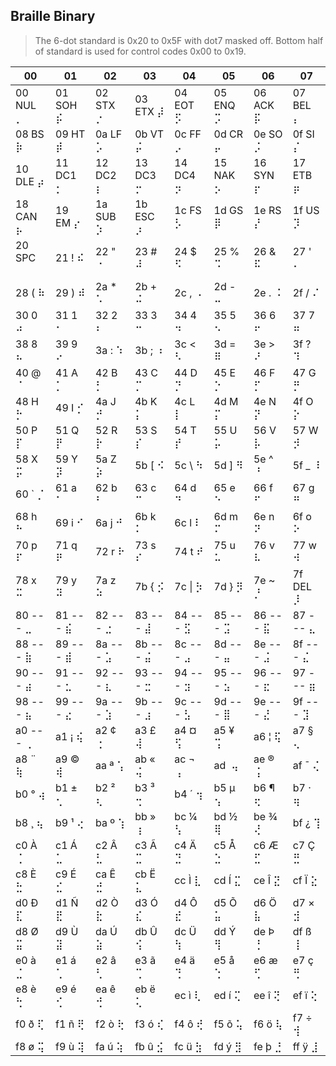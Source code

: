 ## Braille Binary

> The 6-dot standard is 0x20 to 0x5F with dot7 masked off.
> Bottom half of standard is used for control codes 0x00 to 0x19.

|         00|         01|         02|         03|         04|         05|         06|         07|
|-----------|-----------|-----------|-----------|-----------|-----------|-----------|-----------|
| 00 NUL ⡀  | 01 SOH ⡮  | 02 STX ⡐  | 03 ETX ⡼  | 04 EOT ⡫  | 05 ENQ ⡩  | 06 ACK ⡯  | 07 BEL ⡄  |
| 08  BS ⡷  | 09  HT ⡾  | 0a  LF ⡡  | 0b  VT ⡬  | 0c  FF ⡠  | 0d  CR ⡤  | 0e  SO ⡨  | 0f  SI ⡌  |
| 10 DLE ⡴  | 11 DC1 ⡂  | 12 DC2 ⡆  | 13 DC3 ⡒  | 14 DC4 ⡲  | 15 NAK ⡢  | 16 SYN ⡖  | 17 ETB ⡶  |
| 18 CAN ⡦  | 19  EM ⡔  | 1a SUB ⡱  | 1b ESC ⡰  | 1c  FS ⡣  | 1d  GS ⡿  | 1e  RS ⡜  | 1f  US ⡹  |
| 20 SPC ⠀  | 21   ! ⠮  | 22   " ⠐  | 23   # ⠼  | 24   $ ⠫  | 25   % ⠩  | 26   & ⠯  | 27   ' ⠄  |
| 28   ( ⠷  | 29   ) ⠾  | 2a   * ⠡  | 2b   + ⠬  | 2c   , ⠠  | 2d   - ⠤  | 2e   . ⠨  | 2f   / ⠌  |
| 30   0 ⠴  | 31   1 ⠂  | 32   2 ⠆  | 33   3 ⠒  | 34   4 ⠲  | 35   5 ⠢  | 36   6 ⠖  | 37   7 ⠶  |
| 38   8 ⠦  | 39   9 ⠔  | 3a   : ⠱  | 3b   ; ⠰  | 3c   < ⠣  | 3d   = ⠿  | 3e   > ⠜  | 3f   ? ⠹  |
| 40   @ ⠈  | 41   A ⡁  | 42   B ⡃  | 43   C ⡉  | 44   D ⡙  | 45   E ⡑  | 46   F ⡋  | 47   G ⡛  |
| 48   H ⡓  | 49   I ⡊  | 4a   J ⡚  | 4b   K ⡅  | 4c   L ⡇  | 4d   M ⡍  | 4e   N ⡝  | 4f   O ⡕  |
| 50   P ⡏  | 51   Q ⡟  | 52   R ⡗  | 53   S ⡎  | 54   T ⡞  | 55   U ⡥  | 56   V ⡧  | 57   W ⡺  |
| 58   X ⡭  | 59   Y ⡽  | 5a   Z ⡵  | 5b   [ ⠪  | 5c   \ ⠳  | 5d   ] ⠻  | 5e   ^ ⠘  | 5f   _ ⠸  |
| 60   ` ⡈  | 61   a ⠁  | 62   b ⠃  | 63   c ⠉  | 64   d ⠙  | 65   e ⠑  | 66   f ⠋  | 67   g ⠛  |
| 68   h ⠓  | 69   i ⠊  | 6a   j ⠚  | 6b   k ⠅  | 6c   l ⠇  | 6d   m ⠍  | 6e   n ⠝  | 6f   o ⠕  |
| 70   p ⠏  | 71   q ⠟  | 72   r ⠗  | 73   s ⠎  | 74   t ⠞  | 75   u ⠥  | 76   v ⠧  | 77   w ⠺  |
| 78   x ⠭  | 79   y ⠽  | 7a   z ⠵  | 7b   { ⡪  | 7c  \| ⡳  | 7d   } ⡻  | 7e   ~ ⡘  | 7f DEL ⡸  |
| 80 --- ⣀  | 81 --- ⣮  | 82 --- ⣐  | 83 --- ⣼  | 84 --- ⣫  | 85 --- ⣩  | 86 --- ⣯  | 87 --- ⣄  |
| 88 --- ⣷  | 89 --- ⣾  | 8a --- ⣡  | 8b --- ⣬  | 8c --- ⣠  | 8d --- ⣤  | 8e --- ⣨  | 8f --- ⣌  |
| 90 --- ⣴  | 91 --- ⣂  | 92 --- ⣆  | 93 --- ⣒  | 94 --- ⣲  | 95 --- ⣢  | 96 --- ⣖  | 97 --- ⣶  |
| 98 --- ⣦  | 99 --- ⣔  | 9a --- ⣱  | 9b --- ⣰  | 9c --- ⣣  | 9d --- ⣿  | 9e --- ⣜  | 9f --- ⣹  |
| a0 --- ⢀  | a1   ¡ ⢮  | a2   ¢ ⢐  | a3   £ ⢼  | a4   ¤ ⢫  | a5   ¥ ⢩  | a6   ¦ ⢯  | a7   § ⢄  |
| a8   ¨ ⢷  | a9   © ⢾  | aa   ª ⢡  | ab   « ⢬  | ac   ¬ ⢠  | ad   ­ ⢤  | ae   ® ⢨  | af   ¯ ⢌  |
| b0   ° ⢴  | b1   ± ⢂  | b2   ² ⢆  | b3   ³ ⢒  | b4   ´ ⢲  | b5   µ ⢢  | b6   ¶ ⢖  | b7   · ⢶  |
| b8   ¸ ⢦  | b9   ¹ ⢔  | ba   º ⢱  | bb   » ⢰  | bc   ¼ ⢣  | bd   ½ ⢿  | be   ¾ ⢜  | bf   ¿ ⢹  |
| c0   À ⢈  | c1   Á ⣁  | c2   Â ⣃  | c3   Ã ⣉  | c4   Ä ⣙  | c5   Å ⣑  | c6   Æ ⣋  | c7   Ç ⣛  |
| c8   È ⣓  | c9   É ⣊  | ca   Ê ⣚  | cb   Ë ⣅  | cc   Ì ⣇  | cd   Í ⣍  | ce   Î ⣝  | cf   Ï ⣕  |
| d0   Ð ⣏  | d1   Ñ ⣟  | d2   Ò ⣗  | d3   Ó ⣎  | d4   Ô ⣞  | d5   Õ ⣥  | d6   Ö ⣧  | d7   × ⣺  |
| d8   Ø ⣭  | d9   Ù ⣽  | da   Ú ⣵  | db   Û ⢪  | dc   Ü ⢳  | dd   Ý ⢻  | de   Þ ⢘  | df   ß ⢸  |
| e0   à ⣈  | e1   á ⢁  | e2   â ⢃  | e3   ã ⢉  | e4   ä ⢙  | e5   å ⢑  | e6   æ ⢋  | e7   ç ⢛  |
| e8   è ⢓  | e9   é ⢊  | ea   ê ⢚  | eb   ë ⢅  | ec   ì ⢇  | ed   í ⢍  | ee   î ⢝  | ef   ï ⢕  |
| f0   ð ⢏  | f1   ñ ⢟  | f2   ò ⢗  | f3   ó ⢎  | f4   ô ⢞  | f5   õ ⢥  | f6   ö ⢧  | f7   ÷ ⢺  |
| f8   ø ⢭  | f9   ù ⢽  | fa   ú ⢵  | fb   û ⣪  | fc   ü ⣳  | fd   ý ⣻  | fe   þ ⣘  | ff   ÿ ⣸  |
